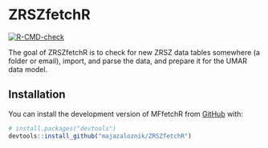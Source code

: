 
# ZRSZfetchR

<!-- badges: start -->
[![R-CMD-check](https://github.com/majazaloznik/ZRSZfetchR/actions/workflows/R-CMD-check.yaml/badge.svg)](https://github.com/majazaloznik/ZRSZfetchR/actions/workflows/R-CMD-check.yaml)
<!-- badges: end -->

The goal of ZRSZfetchR is to check for new ZRSZ data tables somewhere (a folder or email), import, and parse the data, and prepare it for the UMAR data model.


## Installation

You can install the development version of MFfetchR from [GitHub](https://github.com/) with:

``` r
# install.packages("devtools")
devtools::install_github("majazaloznik/ZRSZfetchR")
```


